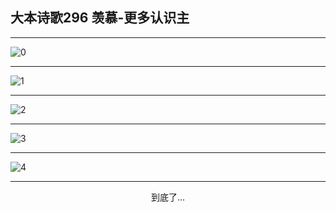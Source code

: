 
## 大本诗歌296 羡慕-更多认识主
        
<div id="aplayer0"></div>

---

<img alt="0" data-original="/data/d0295/0">

---

<img alt="1" data-original="/data/d0295/1">

---

<img alt="2" data-original="/data/d0295/2">

---

<img alt="3" data-original="/data/d0295/3">

---

<img alt="4" data-original="/data/d0295/4">

---

<p style="text-align: center">到底了...</p>

<script src="/js/dist-view.js"></script>

<script>
MAIN.id = 'd0295';
        
const ap0 = new APlayer({
    container: document.getElementById('aplayer0'),
    volume: 1,
    loop: 'none',
    preload: 'none',
    audio: [{
        name: '大本诗歌296.mp3',
        artist: '大本诗歌',
        url: 'https://res.wx.qq.com/voice/getvoice?mediaid=MzI0NTk3MDM5M18yMjQ3NDkxMTIx',
        cover: '/favicon'
    }]
});
</script>
